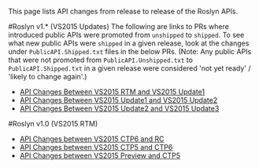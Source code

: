 This page lists API changes from release to release of the Roslyn APIs.

#Roslyn v1.* (VS2015 Updates)
The following are links to PRs where introduced public APIs were promoted from `unshipped` to `shipped`. To see what new public APIs were `shipped` in a given release, look at the changes under `PublicAPI.Shipped.txt` files in the below PRs. (Note: Any public APIs that were not promoted from `PublicAPI.Unshipped.txt` to `PublicAPI.Shipped.txt` in a given release were considered 'not yet ready' / 'likely to change again'.)

* [API Changes Between VS2015 RTM and VS2015 Update1](https://github.com/dotnet/roslyn/pull/8215/files)
* [API Changes Between VS2015 Update1 and VS2015 Update2](https://github.com/dotnet/roslyn/pull/10635/files)
* [API Changes Between VS2015 Update2 and VS2015 Update3](https://github.com/dotnet/roslyn/pull/12351/files)

#Roslyn v1.0 (VS2015 RTM)
* [API Changes between VS2015 CTP6 and RC](https://github.com/dotnet/roslyn/blob/master/docs/wiki/VS-2015-RC-API-Changes.md)
* [API Changes between VS2015 CTP5 and CTP6](https://github.com/dotnet/roslyn/blob/master/docs/wiki/VS-2015-CTP-6-API-Changes.md)
* [API Changes between VS2015 Preview and CTP5](https://github.com/dotnet/roslyn/blob/master/docs/wiki/VS-2015-CTP-5-API-Changes.md)
